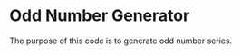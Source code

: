 Odd Number Generator
====================

The purpose of this code is to generate odd number series.
